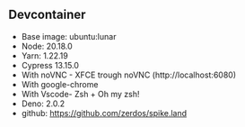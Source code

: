 ## Devcontainer

- Base image: ubuntu:lunar
- Node: 20.18.0
- Yarn: 1.22.19
- Cypress 13.15.0
- With noVNC - XFCE trough noVNC (http://localhost:6080)
- With google-chrome
- With Vscode- Zsh + Oh my zsh!
- Deno: 2.0.2
- github: https://github.com/zerdos/spike.land
